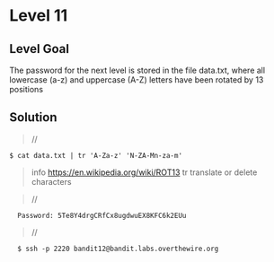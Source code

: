 <h1>Level 11</h1>

<h2>Level Goal</h2>
The password for the next level is stored in the file data.txt, where all lowercase (a-z) and uppercase (A-Z) letters have been rotated by 13 positions

<h2>Solution</h2>


>//

    $ cat data.txt | tr 'A-Za-z' 'N-ZA-Mn-za-m'

>info
    https://en.wikipedia.org/wiki/ROT13
    tr translate or delete characters

>//

      Password: 5Te8Y4drgCRfCx8ugdwuEX8KFC6k2EUu

>//

      $ ssh -p 2220 bandit12@bandit.labs.overthewire.org

